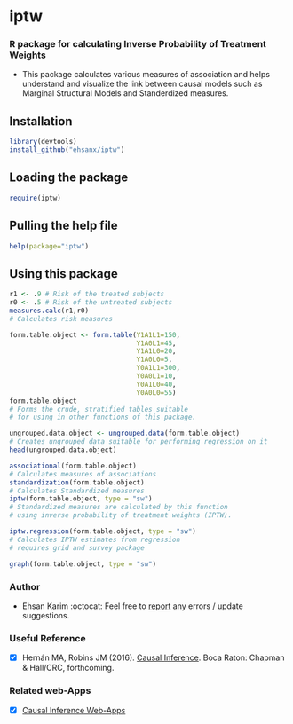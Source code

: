 # iptw
### R package for calculating Inverse Probability of Treatment Weights
* This package calculates various measures of association and helps understand and visualize the link between causal models such as Marginal Structural Models and Standerdized measures.

## Installation
```R
library(devtools)
install_github("ehsanx/iptw")
```

## Loading the package
```R
require(iptw)
```

## Pulling the help file
```R
help(package="iptw")
```

## Using this package 
```R
r1 <- .9 # Risk of the treated subjects
r0 <- .5 # Risk of the untreated subjects
measures.calc(r1,r0)
# Calculates risk measures

form.table.object <- form.table(Y1A1L1=150, 
                                Y1A0L1=45, 
                                Y1A1L0=20, 
                                Y1A0L0=5, 
                                Y0A1L1=300, 
                                Y0A0L1=10, 
                                Y0A1L0=40, 
                                Y0A0L0=55)
form.table.object
# Forms the crude, stratified tables suitable 
# for using in other functions of this package.

ungrouped.data.object <- ungrouped.data(form.table.object)
# Creates ungrouped data suitable for performing regression on it
head(ungrouped.data.object)

associational(form.table.object) 
# Calculates measures of associations
standardization(form.table.object) 
# Calculates Standardized measures
iptw(form.table.object, type = "sw") 
# Standardized measures are calculated by this function 
# using inverse probability of treatment weights (IPTW).

iptw.regression(form.table.object, type = "sw") 
# Calculates IPTW estimates from regression
# requires grid and survey package

graph(form.table.object, type = "sw")
```
### Author 
* Ehsan Karim :octocat: Feel free to [report](http://www.ehsankarim.com/) any errors / update suggestions. 

### Useful Reference
- [x] Hernán MA, Robins JM (2016). [Causal Inference](https://www.hsph.harvard.edu/miguel-hernan/causal-inference-book/). Boca Raton: Chapman & Hall/CRC, forthcoming.

### Related web-Apps
- [x] [Causal Inference Web-Apps](http://www.ehsankarim.com/software/webapps)
